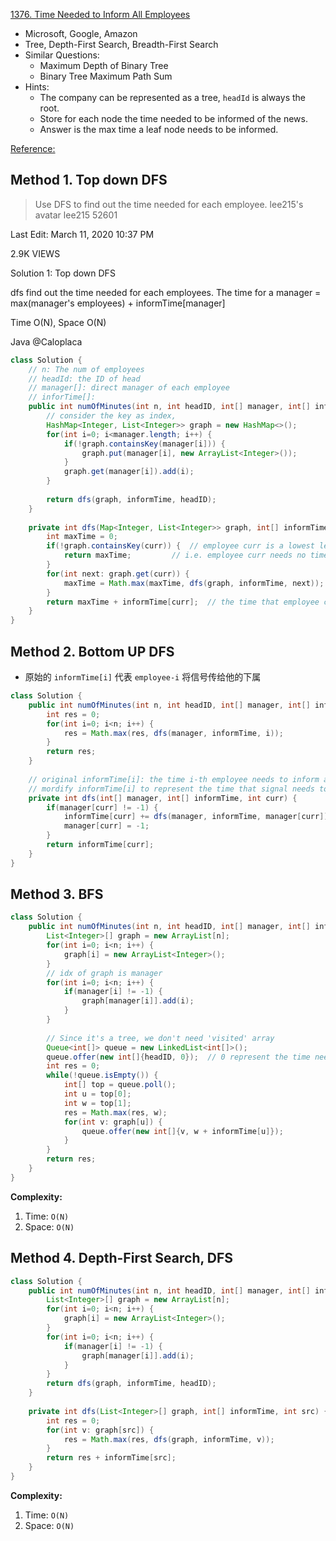 [1376. Time Needed to Inform All Employees](https://leetcode.com/problems/time-needed-to-inform-all-employees/)

* Microsoft, Google, Amazon
* Tree, Depth-First Search, Breadth-First Search
* Similar Questions:
    * Maximum Depth of Binary Tree
    * Binary Tree Maximum Path Sum
* Hints:
    * The company can be represented as a tree, `headId` is always the root.
    * Store for each node the time needed to be informed of the news.
    * Answer is the max time a leaf node needs to be informed.
    
[Reference: ](https://leetcode.com/problems/time-needed-to-inform-all-employees/discuss/532560/JavaC%2B%2BPython-DFS)


## Method 1. Top down DFS
> Use DFS to find out the time needed for each employee.
lee215's avatar
lee215
52601

Last Edit: March 11, 2020 10:37 PM

2.9K VIEWS

Solution 1: Top down DFS

dfs find out the time needed for each employees.
The time for a manager = max(manager's employees) + informTime[manager]

Time O(N), Space O(N)

Java
@Caloplaca
```java 
class Solution {
    // n: The num of employees
    // headId: the ID of head
    // manager[]: direct manager of each employee
    // inforTime[]: 
    public int numOfMinutes(int n, int headID, int[] manager, int[] informTime) {
        // consider the key as index, 
        HashMap<Integer, List<Integer>> graph = new HashMap<>();   
        for(int i=0; i<manager.length; i++) {
            if(!graph.containsKey(manager[i])) {
                graph.put(manager[i], new ArrayList<Integer>());
            }
            graph.get(manager[i]).add(i);
        }
        
        return dfs(graph, informTime, headID);
    }
    
    private int dfs(Map<Integer, List<Integer>> graph, int[] informTime, int curr) {
        int maxTime = 0;
        if(!graph.containsKey(curr)) {  // employee curr is a lowest level employee without sub-employee
            return maxTime;         // i.e. employee curr needs no time to spread signal
        }
        for(int next: graph.get(curr)) {
            maxTime = Math.max(maxTime, dfs(graph, informTime, next));
        }
        return maxTime + informTime[curr];  // the time that employee curr needs to signal
    }
}
```


## Method 2. Bottom UP DFS
* 原始的 `informTime[i]` 代表 `employee-i` 将信号传给他的下属
```java 
class Solution {
    public int numOfMinutes(int n, int headID, int[] manager, int[] informTime) {
        int res = 0;
        for(int i=0; i<n; i++) {
            res = Math.max(res, dfs(manager, informTime, i));
        }
        return res;
    }
    
    // original informTime[i]: the time i-th employee needs to inform all his direct subordinates
    // mordify informTime[i] to represent the time that signal needs to spread to employee i
    private int dfs(int[] manager, int[] informTime, int curr) {
        if(manager[curr] != -1) {   
            informTime[curr] += dfs(manager, informTime, manager[curr]);
            manager[curr] = -1;
        }
        return informTime[curr];
    }
}
```


## Method 3. BFS
```java 
class Solution {
    public int numOfMinutes(int n, int headID, int[] manager, int[] informTime) {
        List<Integer>[] graph = new ArrayList[n];
        for(int i=0; i<n; i++) {
            graph[i] = new ArrayList<Integer>();
        }
        // idx of graph is manager
        for(int i=0; i<n; i++) {
            if(manager[i] != -1) {
                graph[manager[i]].add(i);
            }
        }
        
        // Since it's a tree, we don't need 'visited' array
        Queue<int[]> queue = new LinkedList<int[]>();
        queue.offer(new int[]{headID, 0});  // 0 represent the time need to spread signal to headID
        int res = 0;
        while(!queue.isEmpty()) {
            int[] top = queue.poll();
            int u = top[0];
            int w = top[1];
            res = Math.max(res, w);
            for(int v: graph[u]) {
                queue.offer(new int[]{v, w + informTime[u]});
            }
        }
        return res;
    }
}
```
**Complexity:**
1. Time: `O(N)`
2. Space: `O(N)`


## Method 4. Depth-First Search, DFS
```Java
class Solution {
    public int numOfMinutes(int n, int headID, int[] manager, int[] informTime) {
        List<Integer>[] graph = new ArrayList[n];
        for(int i=0; i<n; i++) {
            graph[i] = new ArrayList<Integer>();
        }
        for(int i=0; i<n; i++) {
            if(manager[i] != -1) {
                graph[manager[i]].add(i);
            }
        }
        return dfs(graph, informTime, headID);
    }
    
    private int dfs(List<Integer>[] graph, int[] informTime, int src) {
        int res = 0;
        for(int v: graph[src]) {
            res = Math.max(res, dfs(graph, informTime, v));
        }
        return res + informTime[src];
    }
}
```
**Complexity:**
1. Time: `O(N)`
2. Space: `O(N)`
